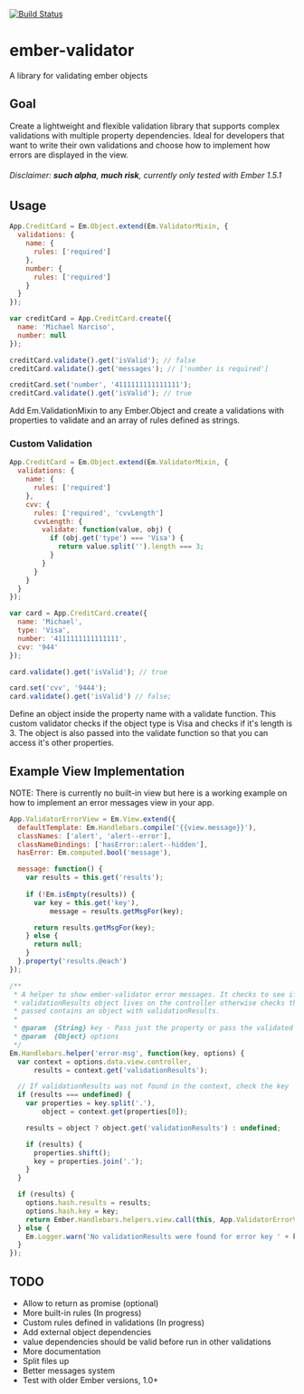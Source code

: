 [![Build Status](https://travis-ci.org/narkeeso/ember-validator.svg?branch=master)](https://travis-ci.org/narkeeso/ember-validator)

ember-validator
===============

A library for validating ember objects

Goal
----
Create a lightweight and flexible validation library that supports complex validations with multiple property dependencies. Ideal for developers that want to write their own validations and choose how to implement how errors are displayed in the view.

###### Disclaimer: **such alpha**, **much risk**, currently only tested with Ember 1.5.1

Usage
-----

```javascript
App.CreditCard = Em.Object.extend(Em.ValidatorMixin, {
  validations: {
    name: {
      rules: ['required']
    },
    number: {
      rules: ['required']
    }
  }
});

var creditCard = App.CreditCard.create({
  name: 'Michael Narciso',
  number: null
});

creditCard.validate().get('isValid'); // false
creditCard.validate().get('messages'); // ['number is required']

creditCard.set('number', '4111111111111111');
creditCard.validate().get('isValid'); // true
```

Add Em.ValidationMixin to any Ember.Object and create a validations with properties to validate and an array of rules defined as strings.

### Custom Validation

```javascript
App.CreditCard = Em.Object.extend(Em.ValidatorMixin, {
  validations: {
    name: {
      rules: ['required']
    },
    cvv: {
      rules: ['required', 'cvvLength']
      cvvLength: {
        validate: function(value, obj) {
          if (obj.get('type') === 'Visa') {
            return value.split('').length === 3;
          }
        }
      }
    }
  }
});

var card = App.CreditCard.create({
  name: 'Michael',
  type: 'Visa',
  number: '4111111111111111',
  cvv: '944'
});

card.validate().get('isValid'); // true

card.set('cvv', '9444');
card.validate().get('isValid') // false;
```

Define an object inside the property name with a validate function. This custom validator checks if the object type is Visa and checks if it's length is 3. The object is also passed into the validate function so that you can access it's other properties.

Example View Implementation
---------------------------

NOTE: There is currently no built-in view but here is a working example on how to implement an error messages view in your app.


```javascript
App.ValidatorErrorView = Em.View.extend({
  defaultTemplate: Em.Handlebars.compile('{{view.message}}'),
  classNames: ['alert', 'alert--error'],
  classNameBindings: ['hasError::alert--hidden'],
  hasError: Em.computed.bool('message'),

  message: function() {
    var results = this.get('results');
    
    if (!Em.isEmpty(results)) {
      var key = this.get('key'),
          message = results.getMsgFor(key);

      return results.getMsgFor(key);
    } else {
      return null;
    }
  }.property('results.@each')
});

/**
 * A helper to show ember-validator error messages. It checks to see if a
 * validationResults object lives on the controller otherwise checks the key
 * passed contains an object with validationResults.
 * 
 * @param  {String} key - Pass just the property or pass the validated object
 * @param  {Object} options
 */
Em.Handlebars.helper('error-msg', function(key, options) {
  var context = options.data.view.controller,
      results = context.get('validationResults');

  // If validationResults was not found in the context, check the key
  if (results === undefined) {
    var properties = key.split('.'),
        object = context.get(properties[0]);

    results = object ? object.get('validationResults') : undefined;

    if (results) {
      properties.shift();
      key = properties.join('.');
    }
  }

  if (results) {
    options.hash.results = results;
    options.hash.key = key;
    return Ember.Handlebars.helpers.view.call(this, App.ValidatorErrorView, options);
  } else {
    Em.Logger.warn('No validationResults were found for error key ' + key);
  }
});
```

TODO
----
- Allow to return as promise (optional)
- More built-in rules (In progress)
- Custom rules defined in validations (In progress)
- Add external object dependencies
- value dependencies should be valid before run in other validations
- More documentation
- Split files up
- Better messages system
- Test with older Ember versions, 1.0+

